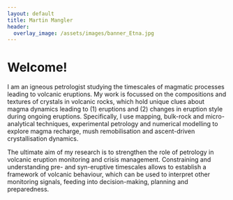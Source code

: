 ```yaml
---
layout: default
title: Martin Mangler
header:
  overlay_image: /assets/images/banner_Etna.jpg
---
```


# Welcome!

I am an igneous petrologist studying the timescales of magmatic processes leading to volcanic eruptions. My work is focussed on the compositions and textures of crystals in volcanic rocks, which hold unique clues about magma dynamics leading to (1) eruptions and (2) changes in eruption style during ongoing eruptions. Specifically, I use mapping, bulk-rock and micro-analytical techniques, experimental petrology and numerical modelling to explore magma recharge, mush remobilisation and ascent-driven crystallisation dynamics.

The ultimate aim of my research is to strengthen the role of petrology in volcanic eruption monitoring and crisis management. Constraining and understanding pre- and syn-eruptive timescales allows to establish a framework of volcanic behaviour, which can be used to interpret other monitoring signals, feeding into decision-making, planning and preparedness.

